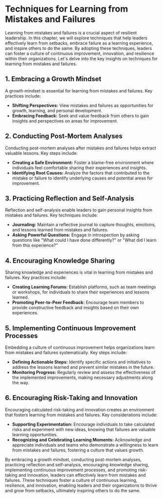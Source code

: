 Techniques for Learning from Mistakes and Failures
===========================================================

Learning from mistakes and failures is a crucial aspect of resilient leadership. In this chapter, we will explore techniques that help leaders effectively learn from setbacks, embrace failure as a learning experience, and inspire others to do the same. By adopting these techniques, leaders can foster a culture of continuous improvement, innovation, and resilience within their organizations. Let's delve into the key insights on techniques for learning from mistakes and failures.

**1. Embracing a Growth Mindset**
---------------------------------

A growth mindset is essential for learning from mistakes and failures. Key practices include:

* **Shifting Perspectives:** View mistakes and failures as opportunities for growth, learning, and personal development.
* **Embracing Feedback:** Seek and value feedback from others to gain insights and perspectives on areas for improvement.

**2. Conducting Post-Mortem Analyses**
--------------------------------------

Conducting post-mortem analyses after mistakes and failures helps extract valuable lessons. Key steps include:

* **Creating a Safe Environment:** Foster a blame-free environment where individuals feel comfortable sharing their experiences and insights.
* **Identifying Root Causes:** Analyze the factors that contributed to the mistake or failure to identify underlying causes and potential areas for improvement.

**3. Practicing Reflection and Self-Analysis**
----------------------------------------------

Reflection and self-analysis enable leaders to gain personal insights from mistakes and failures. Key techniques include:

* **Journaling:** Maintain a reflective journal to capture thoughts, emotions, and lessons learned from mistakes and failures.
* **Asking Powerful Questions:** Engage in introspection by asking questions like "What could I have done differently?" or "What did I learn from this experience?"

**4. Encouraging Knowledge Sharing**
------------------------------------

Sharing knowledge and experiences is vital in learning from mistakes and failures. Key practices include:

* **Creating Learning Forums:** Establish platforms, such as team meetings or workshops, for individuals to share their experiences and lessons learned.
* **Promoting Peer-to-Peer Feedback:** Encourage team members to provide constructive feedback and insights based on their own experiences.

**5. Implementing Continuous Improvement Processes**
----------------------------------------------------

Embedding a culture of continuous improvement helps organizations learn from mistakes and failures systematically. Key steps include:

* **Defining Actionable Steps:** Identify specific actions and initiatives to address the lessons learned and prevent similar mistakes in the future.
* **Monitoring Progress:** Regularly review and assess the effectiveness of the implemented improvements, making necessary adjustments along the way.

**6. Encouraging Risk-Taking and Innovation**
---------------------------------------------

Encouraging calculated risk-taking and innovation creates an environment that fosters learning from mistakes and failures. Key considerations include:

* **Supporting Experimentation:** Encourage individuals to take calculated risks and experiment with new ideas, knowing that failures are valuable learning opportunities.
* **Recognizing and Celebrating Learning Moments:** Acknowledge and appreciate individuals and teams who demonstrate a willingness to learn from mistakes and failures, fostering a culture that values growth.

By embracing a growth mindset, conducting post-mortem analyses, practicing reflection and self-analysis, encouraging knowledge sharing, implementing continuous improvement processes, and promoting risk-taking and innovation, leaders can effectively learn from mistakes and failures. These techniques foster a culture of continuous learning, resilience, and innovation, enabling leaders and their organizations to thrive and grow from setbacks, ultimately inspiring others to do the same.
